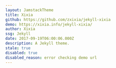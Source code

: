 ```yaml
---
layout: JamstackTheme
title: Xixia
github: https://github.com/zxixia/jekyll-xixia
demo: https://xixia.info/jekyll-xixia/
author: Xixia
ssg: Jekyll
date: 2017-09-19T06:00:06.000Z
description: A Jekyll theme.
stale: true
disabled: true
disabled_reason: error checking demo url
---
```

